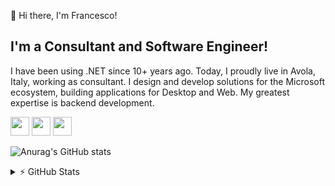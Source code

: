 👋 Hi there, I'm Francesco!

## I'm a Consultant and Software Engineer!
I have been using .NET since 10+ years ago. Today, I proudly live in Avola, Italy, working as consultant. I design and develop solutions for the Microsoft ecosystem, building applications for Desktop and Web. My greatest expertise is backend development.

<p>
  <img height="30" src="https://raw.githubusercontent.com/marwin1991/profile-technology-icons/refs/heads/main/icons/c%23.png">
  <img height="30" src="https://raw.githubusercontent.com/marwin1991/profile-technology-icons/refs/heads/main/icons/_net_core.png">
  <img height="30" src="https://raw.githubusercontent.com/marwin1991/profile-technology-icons/refs/heads/main/icons/microsoft_azure.png">
</p>
  
![Anurag's GitHub stats](https://github-readme-stats.vercel.app/api?username=francesco-assenza&show_icons=true&bg_color=00000000)

<details>
  <summary>⚡ GitHub Stats</summary>
  <p>
    <img src="https://github-readme-stats.vercel.app/api?username=francesco-assenza&show_icons=true&bg_color=00000000" alt="Francesco's GitHub Stats">
  </p>
</details>

<!--
## Hi there 👋


**francesco-assenza/francesco-assenza** is a ✨ _special_ ✨ repository because its `README.md` (this file) appears on your GitHub profile.

Here are some ideas to get you started:

- 🔭 I’m currently working on ...
- 🌱 I’m currently learning ...
- 👯 I’m looking to collaborate on ...
- 🤔 I’m looking for help with ...
- 💬 Ask me about ...
- 📫 How to reach me: ...
- 😄 Pronouns: ...
- ⚡ Fun fact: ...
-->
